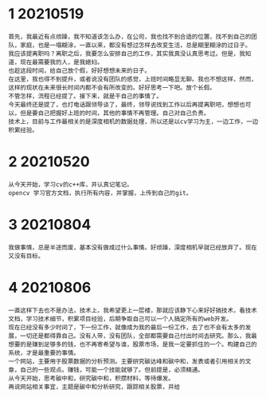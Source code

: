 # 1 20210519

	首先，我最近有点烦躁，我不知道该怎么办，在公司，我也找不到合适的位置，找不到自己的团队，家庭，也是一塌糊涂，一直以来，都没有想过怎样去改变生活，总是糊里糊涂的过日子。
	我应该提离职吗？离职之后，我要怎么安排自己的工作，其实我真没认真思考过。但是，我知道，现在最需要我的人，是我媳妇。
	也趁这段时间，给自己放个假，好好想想未来的日子。
	在这里，我也得不到提升，或者说没有团队的感觉，上班时间略显无聊。我也不想这样，然而，这样的现状在未来很长时间内都不会有所改变的。好好思考一下吧。放个长假。
	不管怎样，流程已经提了。接下来，就是干自己的事情了。
	今天最终还是提了，也打电话跟领导谈了，最终，领导说找到工作以后再提离职吧，想想也可以，但是要自己把握好上班的时间，其他的事情不再管理。自己对自己负责。
	技术上，目前与工作最相关的是深度相机的数据处理，所以还是以cv学习为主，一边工作，一边积累经验。

# 2 20210520

	从今天开始，学习cv的c++库，并认真记笔记。
	opencv 学习官方文档，执行所有内容，并掌握，上传到自己的git。
	
# 3 20210804

	我做事情，总是半途而废，基本没有做成过什么事情。好烦躁，深度相机早就已经放弃了。现在又没有目标。
	 
# 4 20210806
	一直这样下去也不是办法，技术上，我希望更上一层楼，那就应该静下心来好好搞技术，看技术文档，学习技术细节，积累项目经验，后期争取自己可以一个人搞定所有的web开发。
	现在已经没有多少时间了，下一份工作，就像成为我的最后一份工作，去了也不会有太多的发展，一切还是都得靠自己。没有人带，没有团队，全部都需要自己付出时间去研究。那么，我最想要的是赚到足够多的钱，也不再寄希望与谁，股票市场，是我一定要抓住的一个。构建自己的系统，才是最重要的事情。
	一个网站，主要用于股票数据的分析预测。主要研究碳达峰和碳中和，发表或者引用相关的文章，自己的一些观点。赚钱，可能一个技能就够了。但前提是，必须精通。
	从今天开始，思考碳中和，研究碳中和，积攒材料，等待爆发。
	再说网站相关事宜，主题是碳中和分析研究，跟踪相关股票，并给
<!--stackedit_data:
eyJoaXN0b3J5IjpbLTEyNzE1ODI1MTAsMjA2NTI4NTMyMCwtNz
Y4NzYxMzY5LC0xMjEyNjg1ODYzLC03NjMwODA2MTAsMjAzNzM2
ODk2MCw3NTYxNzkyNTIsLTE2NjQ3NjI5NzksMTUyNzY4NDUxNi
wxOTA0OTgxMjVdfQ==
-->
